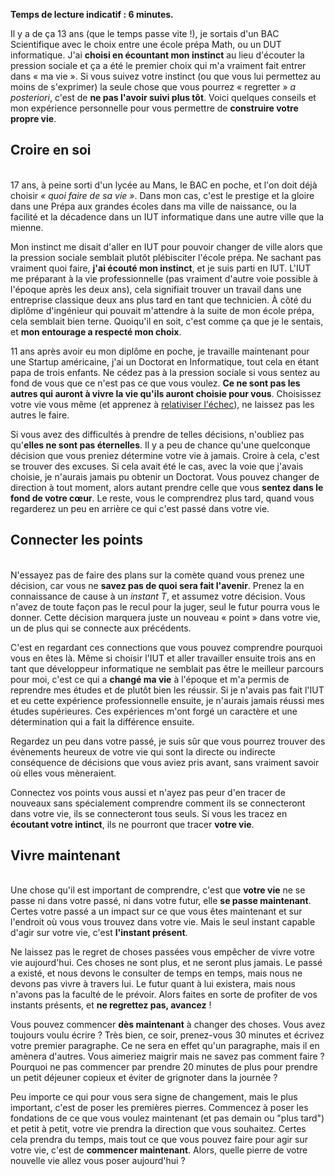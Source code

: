 <!-- 
.. title: Comment choisir sa vie : suivre son instinct
.. slug: comment-choisir-sa-vie-suivre-son-instinct
.. date: 2012-10-01 10:00:26+02:00
.. tags: Développement personnel, Carrière et travail
.. category: 
.. link: 
.. description: 
.. type: text
-->

<p><strong>Temps de lecture indicatif : 6 minutes.</strong></p>

<p>Il y a de ça 13 ans (que le temps passe vite !), je sortais d'un BAC Scientifique avec le choix entre une école prépa Math, ou un DUT informatique. J'ai <strong>choisi en écountant mon instinct</strong> au lieu d'écouter la pression sociale et ça a été le premier choix qui m'a vraiment fait entrer dans « ma vie ». Si vous suivez votre instinct (ou que vous lui permettez au moins de s'exprimer) la seule chose que vous pourrez « regretter » <em>a posteriori</em>, c'est de <strong>ne pas l'avoir suivi plus tôt</strong>. Voici quelques conseils et mon expérience personnelle pour vous permettre de <strong>construire votre propre vie</strong>.<!-- TEASER_END --><br /><h2>Croire en soi</h2><br />17 ans, à peine sorti d'un lycée au Mans, le BAC en poche, et l'on doit déjà choisir <em>« quoi faire de sa vie »</em>. Dans mon cas, c'est le prestige et la gloire dans une Prépa aux grandes écoles dans ma ville de naissance, ou la facilité et la décadence dans un IUT informatique dans une autre ville que la mienne.</p>

<p>Mon instinct me disait d'aller en IUT pour pouvoir changer de ville alors que la pression sociale semblait plutôt plébisciter l'école prépa. Ne sachant pas vraiment quoi faire, <strong>j'ai écouté mon instinct</strong>, et je suis parti en IUT. L'IUT me préparant à la vie professionnelle (pas vraiment d'autre voie possible à l'époque après les deux ans), cela signifiait trouver un travail dans une entreprise classique deux ans plus tard en tant que technicien. À côté du diplôme d'ingénieur qui pouvait m'attendre à la suite de mon école prépa, cela semblait bien terne. Quoiqu'il en soit, c'est comme ça que je le sentais, et <strong>mon entourage a respecté mon choix</strong>.</p>

<p>11 ans après avoir eu mon diplôme en poche, je travaille maintenant pour une Startup américaine, j'ai un Doctorat en Informatique, tout cela en étant papa de trois enfants. Ne cédez pas à la pression sociale si vous sentez au fond de vous que ce n'est pas ce que vous voulez. <strong>Ce ne sont pas les autres qui auront à vivre la vie qu'ils auront choisie pour vous</strong>. Choisissez votre vie vous même (et apprenez à <a href="/blog/2012/09/comment-reussir-dans-la-vie-dompter-l-echec/">relativiser l'échec</a>), ne laissez pas les autres le faire.</p>

<p>Si vous avez des difficultés à prendre de telles décisions, n'oubliez pas qu'<strong>elles ne sont pas éternelles</strong>. Il y a peu de chance qu'une quelconque décision que vous preniez détermine votre vie à jamais. Croire à cela, c'est se trouver des excuses. Si cela avait été le cas, avec la voie que j'avais choisie, je n'aurais jamais pu obtenir un Doctorat. Vous pouvez changer de direction à tout moment, alors autant prendre celle que vous <strong>sentez dans le fond de votre cœur</strong>. Le reste, vous le comprendrez plus tard, quand vous regarderez un peu en arrière ce qui c'est passé dans votre vie.<br /><h2>Connecter les points</h2><br />N'essayez pas de faire des plans sur la comète quand vous prenez une décision, car vous ne <strong>savez pas de quoi sera fait l'avenir</strong>. Prenez la en connaissance de cause à un <em>instant T</em>, et assumez votre décision. Vous n'avez de toute façon pas le recul pour la juger, seul le futur pourra vous le donner. Cette décision marquera juste un nouveau « point » dans votre vie, un de plus qui se connecte aux précédents.</p>

<p>C'est en regardant ces connections que vous pouvez comprendre pourquoi vous en êtes là. Même si choisir l'IUT et aller travailler ensuite trois ans en tant que développeur informatique ne semblait pas être le meilleur parcours pour moi, c'est ce qui a <strong>changé ma vie</strong> à l'époque et m'a permis de reprendre mes études et de plutôt bien les réussir. Si je n'avais pas fait l'IUT et eu cette expérience professionnelle ensuite, je n'aurais jamais réussi mes études supérieures. Ces expériences m'ont forgé un caractère et une détermination qui a fait la différence ensuite.</p>

<p>Regardez un peu dans votre passé, je suis sûr que vous pourrez trouver des évènements heureux de votre vie qui sont la directe ou indirecte conséquence de décisions que vous aviez pris avant, sans vraiment savoir où elles vous mèneraient.</p>

<p>Connectez vos points vous aussi et n'ayez pas peur d'en tracer de nouveaux sans spécialement comprendre comment ils se connecteront dans votre vie, ils se connecteront tous seuls. Si vous les tracez en <strong>écoutant votre intinct</strong>, ils ne pourront que tracer <strong>votre vie</strong>.<br /><h2>Vivre maintenant</h2><br />Une chose qu'il est important de comprendre, c'est que <strong>votre vie</strong> ne se passe ni dans votre passé, ni dans votre futur, elle <strong>se passe maintenant</strong>. Certes votre passé a un impact sur ce que vous êtes maintenant et sur l'endroit où vous vous trouvez dans votre vie. Mais le seul instant capable d'agir sur votre vie, c'est <strong>l'instant présent</strong>.</p>

<p>Ne laissez pas le regret de choses passées vous empêcher de vivre votre vie aujourd'hui. Ces choses ne sont plus, et ne seront plus jamais. Le passé a existé, et nous devons le consulter de temps en temps, mais nous ne devons pas vivre à travers lui. Le futur quant à lui existera, mais nous n'avons pas la faculté de le prévoir. Alors faites en sorte de profiter de vos instants présents, et <strong>ne regrettez pas, avancez</strong> !</p>

<p>Vous pouvez commencer <strong>dès maintenant</strong> à changer des choses. Vous avez toujours voulu écrire ? Très bien, ce soir, prenez-vous 30 minutes et écrivez votre premier paragraphe. Ce ne sera en effet qu'un paragraphe, mais il en amènera d'autres. Vous aimeriez maigrir mais ne savez pas comment faire ? Pourquoi ne pas commencer par prendre 20 minutes de plus pour prendre un petit déjeuner copieux et éviter de grignoter dans la journée ?</p>

<p>Peu importe ce qui pour vous sera signe de changement, mais le plus important, c'est de poser les premières pierres. Commencez à poser les fondations de ce que vous voulez maintenant (et pas demain ou "plus tard") et petit à petit, votre vie prendra la direction que vous souhaitez. Certes cela prendra du temps, mais tout ce que vous pouvez faire pour agir sur votre vie, c'est de <strong>commencer maintenant</strong>. Alors, quelle pierre de votre nouvelle vie allez vous poser aujourd'hui ?</p>

